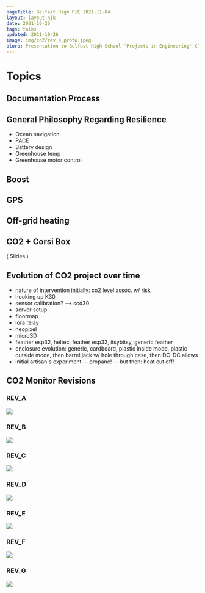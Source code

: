 ```yaml
---
pageTitle: Belfast High PiE 2021-11-04
layout: layout.njk
date: 2021-10-26
tags: talks 
updated: 2021-10-26
image: img/co2/rev_a_proto.jpeg
blurb: Presentation to Belfast High School 'Projects in Engineering' Class on 2021-11-04
---
```


# Topics

## Documentation Process

## General Philosophy Regarding Resilience

- Ocean navigation
- PACE
- Battery design
- Greenhouse temp
- Greenhouse motor control


## Boost

## GPS

## Off-grid heating

## CO2 + Corsi Box

( Slides )

## Evolution of CO2 project over time

- nature of intervention initially: co2 level assoc. w/ risk
- hooking up K30
- sensor calibration? --> scd30
- server setup 
- floormap
- lora relay
- neopixel 
- microSD
- feather esp32, heltec, feather esp32, itsybitsy, generic feather
- enclosure evolution: generic, cardboard, plastic inside mode, plastic outside mode, then barrel jack w/ hole through case, then DC-DC allows 
- initial artisan's experiment -- propane! -- but then: heat cut off!

## CO2 Monitor Revisions

### REV_A

![](/img/co2/rev_a_proto.jpeg)

### REV_B

![](/img/co2/feather_esp32_test.jpeg)

### REV_C

![](/img/co2/co2_rev_c.jpeg)

### REV_D

![](/img/co2/rev_d_3drender_dec_19.png)

### REV_E

![](/img/co2/rev_e_built.png)

### REV_F

![](/img/co2/double_sm.jpg)

### REV_G

![](/img/co2/rev_g_top.png)

